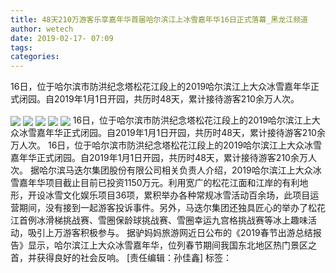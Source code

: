 ```yaml
---
title: 48天210万游客乐享嘉年华首届哈尔滨江上冰雪嘉年华16日正式落幕_黑龙江频道
author: wetech
date: 2019-02-17- 07:09
tags: 
categories: 
---
```

16日，位于哈尔滨市防洪纪念塔松花江段上的2019哈尔滨江上大众冰雪嘉年华正式闭园。自2019年1月1日开园，共历时48天，累计接待游客210余万人次。
<!-- more -->
                
<img align="center" border="0" src="http://p0.ifengimg.com/fck/2019_08/7baf17339ef24af_w600_h398.jpg" />
                
<img align="center" border="0" src="http://p0.ifengimg.com/fck/2019_08/651c72ef81a28ba_w600_h450.jpg" />
                
<img align="center" border="0" src="http://p0.ifengimg.com/fck/2019_08/a271e52b03057d2_w600_h400.jpg" />
            
<img align="center" border="0" src="http://p0.ifengimg.com/fck/2019_08/502914436cbeef4_w600_h400.jpg" />
<img align="center" border="0" src="http://p2.ifengimg.com/a/2016/0810/204c433878d5cf9size1_w16_h16.png" />
16日，位于哈尔滨市防洪纪念塔松花江段上的2019哈尔滨江上大众冰雪嘉年华正式闭园。自2019年1月1日开园，共历时48天，累计接待游客210余万人次。
16日，位于哈尔滨市防洪纪念塔松花江段上的2019哈尔滨江上大众冰雪嘉年华正式闭园。自2019年1月1日开园，共历时48天，累计接待游客210余万人次。
据哈尔滨马迭尔集团股份有限公司相关负责人介绍，2019哈尔滨江上大众冰雪嘉年华项目截止目前已投资1150万元。利用宽广的松花江面和江岸的有利地形，开设冰雪文化娱乐项目36项，累积举办各种常规冰雪活动百余场，此项目运营期间，没有接到一起游客投诉事件。另外，马迭尔集团还独具匠心的举办了松花江首例冰滑梯挑战赛、雪圈保龄球挑战赛、雪圈幸运九宫格挑战赛等冰上趣味活动，吸引上万游客积极参与。
据驴妈妈旅游网近日公布的《2019春节出游总结报告》显示，哈尔滨江上大众冰雪嘉年华，位列春节期间我国东北地区热门景区之首，并获得良好的社会反响。
[责任编辑：孙佳鑫]
标签：
 
             
